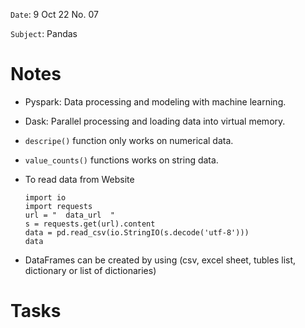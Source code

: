 `Date`: 9 Oct 22 No. 07

`Subject`: Pandas

# Notes

- Pyspark: Data processing and modeling with machine learning.
- Dask: Parallel processing and loading data into virtual memory.
- `descripe()` function only works on numerical data.
- `value_counts()` functions works on string data.
- To read data from Website 
  ```
  import io
  import requests
  url = "  data_url  "
  s = requests.get(url).content
  data = pd.read_csv(io.StringIO(s.decode('utf-8')))
  data
  ```
  
- DataFrames can be created by using (csv, excel sheet, tubles list, dictionary or list of dictionaries)

# Tasks
